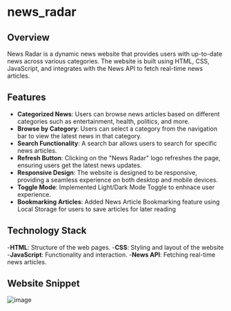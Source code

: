 # news_radar

## Overview
News Radar is a dynamic news website that provides users with up-to-date news across various categories. The website is built using HTML, CSS, JavaScript, and integrates with the News API to fetch real-time news articles.

## Features
- **Categorized News**: Users can browse news articles based on different categories such as entertainment, health, politics, and more.
- **Browse by Category**: Users can select a category from the navigation bar to view the latest news in that category.
- **Search Functionality**: A search bar allows users to search for specific news articles.
- **Refresh Button**: Clicking on the "News Radar" logo refreshes the page, ensuring users get the latest news updates.
- **Responsive Design**: The website is designed to be responsive, providing a seamless experience on both desktop and mobile devices.
- **Toggle Mode**: Implemented Light/Dark Mode Toggle to enhnace user experience.
- **Bookmarking Articles**: Added News Article Bookmarking feature using Local Storage for users to save articles for later reading
## Technology Stack
-**HTML**: Structure of the web pages.
-**CSS**:  Styling and layout of the website
-**JavaScript**: Functionality and interaction.
-**News API**: Fetching real-time news articles.

## Website Snippet
![image](<img width="1560" height="876" alt="image" src="https://github.com/user-attachments/assets/98f1e2c9-fe1a-4833-a5f8-0d435f119cd8" />
)

  
